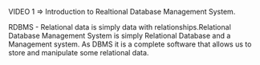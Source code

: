 VIDEO 1    =>   Introduction to Realtional Database Management System.

RDBMS - Relational data is simply data with relationships.Relational Database Management System is simply Relational Database and a Management system. As DBMS it is a complete software that allows us to store and manipulate some relational data.